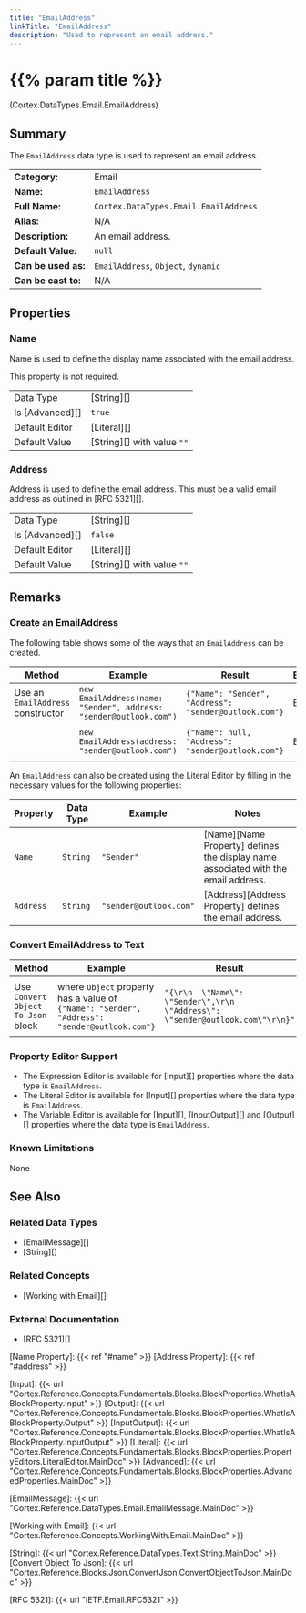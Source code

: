 ```yaml
---
title: "EmailAddress"
linkTitle: "EmailAddress"
description: "Used to represent an email address."
---
```


# {{% param title %}}

<p class="namespace">(Cortex.DataTypes.Email.EmailAddress)</p>

## Summary

The `EmailAddress` data type is used to represent an email address.

| | |
|-|-|
| **Category:**          | Email                                                  |
| **Name:**              | `EmailAddress`                                         |
| **Full Name:**         | `Cortex.DataTypes.Email.EmailAddress`                  |
| **Alias:**             | N/A                                                    |
| **Description:**       | An email address.                              |
| **Default Value:**     | `null`                                                 |
| **Can be used as:**    | `EmailAddress`, `Object`, `dynamic`                    |
| **Can be cast to:**    | N/A                                                    |

## Properties

### Name

Name is used to define the display name associated with the email address.

This property is not required.

| | |
|--------------------|---------------------------|
| Data Type | [String][] |
| Is [Advanced][] | `true` |
| Default Editor | [Literal][] |
| Default Value | [String][] with value `""` |

### Address

Address is used to define the email address. This must be a valid email address as outlined in [RFC 5321][].

| | |
|--------------------|---------------------------|
| Data Type | [String][] |
| Is [Advanced][] | `false` |
| Default Editor | [Literal][] |
| Default Value | [String][] with value `""` |

## Remarks

### Create an EmailAddress

The following table shows some of the ways that an `EmailAddress` can be created.

| Method | Example | Result | Editor&nbsp;Support | Notes |
|-|-|-|-|-|
| Use an `EmailAddress` constructor | `new EmailAddress(name: "Sender", address: "sender@outlook.com")`| `{"Name": "Sender", "Address": "sender@outlook.com"}` | Expression | Name specified |
| | `new EmailAddress(address: "sender@outlook.com")`| `{"Name": null, "Address": "sender@outlook.com"}` | Expression | Name not specified |

An `EmailAddress` can also be created using the Literal Editor by filling in the necessary values for the following properties:

| Property | Data Type | Example | Notes |
|-|-|-|-|
| `Name` | `String` | `"Sender"` | [Name][Name Property] defines the display name associated with the email address. |
| `Address` | `String` | `"sender@outlook.com"` | [Address][Address Property] defines the email address. |

### Convert EmailAddress to Text

| Method | Example | Result | Editor&nbsp;Support | Notes |
|-|-|-|-|-|
| Use `Convert Object To Json` block | where `Object` property has a value of `{"Name": "Sender", "Address": "sender@outlook.com"}` | `"{\r\n  \"Name\": \"Sender\",\r\n  \"Address\": \"sender@outlook.com\"\r\n}"` | N/A  | See [Convert Object To Json][] |

### Property Editor Support

- The Expression Editor is available for [Input][] properties where the data type is `EmailAddress`.
- The Literal Editor is available for [Input][] properties where the data type is `EmailAddress`.
- The Variable Editor is available for [Input][], [InputOutput][] and [Output][] properties where the data type is `EmailAddress`.
  
### Known Limitations

None

## See Also

### Related Data Types

- [EmailMessage][]
- [String][]

### Related Concepts

- [Working with Email][]

### External Documentation

- [RFC 5321][]

[Name Property]: {{< ref "#name" >}}
[Address Property]: {{< ref "#address" >}}

[Input]: {{< url "Cortex.Reference.Concepts.Fundamentals.Blocks.BlockProperties.WhatIsABlockProperty.Input" >}}
[Output]: {{< url "Cortex.Reference.Concepts.Fundamentals.Blocks.BlockProperties.WhatIsABlockProperty.Output" >}}
[InputOutput]: {{< url "Cortex.Reference.Concepts.Fundamentals.Blocks.BlockProperties.WhatIsABlockProperty.InputOutput" >}}
[Literal]: {{< url "Cortex.Reference.Concepts.Fundamentals.Blocks.BlockProperties.PropertyEditors.LiteralEditor.MainDoc" >}}
[Advanced]: {{< url "Cortex.Reference.Concepts.Fundamentals.Blocks.BlockProperties.AdvancedProperties.MainDoc" >}}

[EmailMessage]: {{< url "Cortex.Reference.DataTypes.Email.EmailMessage.MainDoc" >}}

[Working with Email]: {{< url "Cortex.Reference.Concepts.WorkingWith.Email.MainDoc" >}}

[String]: {{< url "Cortex.Reference.DataTypes.Text.String.MainDoc" >}}
[Convert Object To Json]: {{< url "Cortex.Reference.Blocks.Json.ConvertJson.ConvertObjectToJson.MainDoc" >}}

[RFC 5321]: {{< url "IETF.Email.RFC5321" >}}
